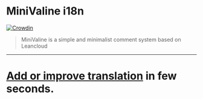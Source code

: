 # MiniValine i18n

[![Crowdin](https://badges.crowdin.net/minivaline/localized.svg)](https://crowdin.com/project/minivaline)

> MiniValine is a simple and minimalist comment system based on Leancloud
------------------------------


# [Add or improve translation](https://crowdin.com/project/minivaline) in few seconds.